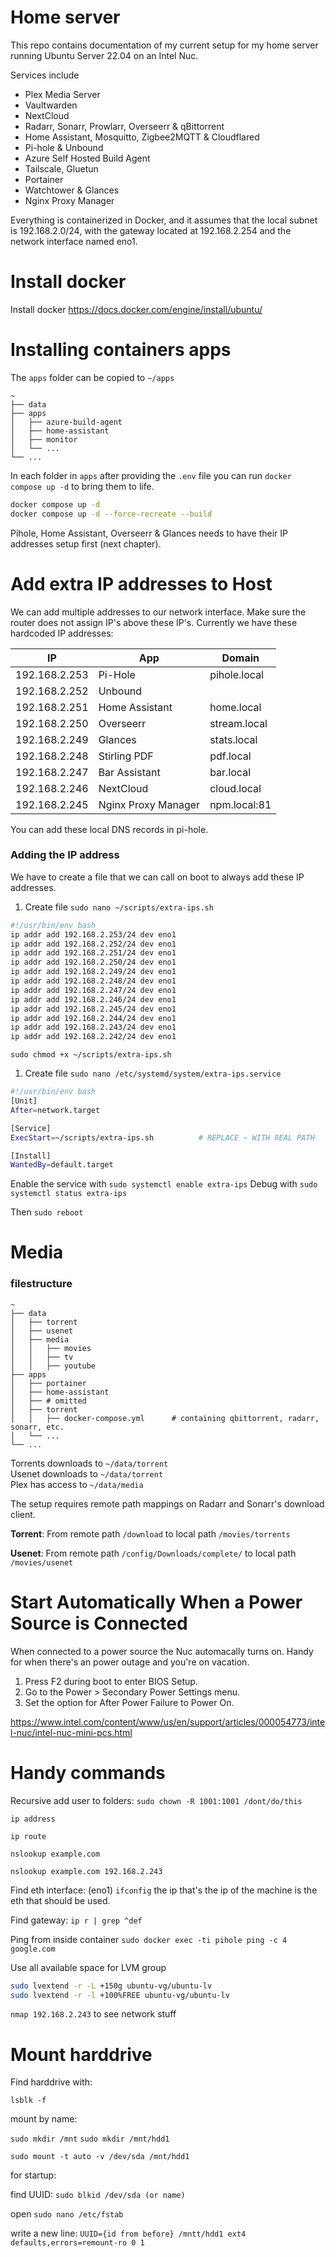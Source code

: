 
# Home server

This repo contains documentation of my current setup for my home server running Ubuntu Server 22.04 on an Intel Nuc.

Services include

* Plex Media Server
* Vaultwarden
* NextCloud
* Radarr, Sonarr, Prowlarr, Overseerr & qBittorrent
* Home Assistant, Mosquitto, Zigbee2MQTT & Cloudflared
* Pi-hole & Unbound
* Azure Self Hosted Build Agent 
* Tailscale, Gluetun
* Portainer
* Watchtower & Glances
* Nginx Proxy Manager

Everything is containerized in Docker, and it assumes that the local subnet is 192.168.2.0/24, with the gateway located at 192.168.2.254 and the network interface named eno1.

# Install docker

Install docker
https://docs.docker.com/engine/install/ubuntu/


# Installing containers apps 

The `apps` folder can be copied to `~/apps`

    ~
    ├── data          
    ├── apps                    
    │   ├── azure-build-agent          
    │   ├── home-assistant          
    │   ├── monitor             
    │   └── ...                
    └── ...


In each folder in `apps` after providing the `.env` file you can run `docker compose up -d` to bring them to life. 

```bash
docker compose up -d
docker compose up -d --force-recreate --build
```

Pihole, Home Assistant, Overseerr & Glances needs to have their IP addresses setup first (next chapter).

# Add extra IP addresses to Host

We can add multiple addresses to our network interface. Make sure the router does not assign IP's above these IP's. Currently we have these hardcoded IP addresses:

| IP            | App                 | Domain       |
| ------------- | ------------------- | ------------ |
| 192.168.2.253 | Pi-Hole             | pihole.local |
| 192.168.2.252 | Unbound             |              |
| 192.168.2.251 | Home Assistant      | home.local   |
| 192.168.2.250 | Overseerr           | stream.local |
| 192.168.2.249 | Glances             | stats.local  |
| 192.168.2.248 | Stirling PDF        | pdf.local    |
| 192.168.2.247 | Bar Assistant       | bar.local    |
| 192.168.2.246 | NextCloud           | cloud.local  |
| 192.168.2.245 | Nginx Proxy Manager | npm.local:81 |

You can add these local DNS records in pi-hole.


### Adding the IP address

We have to create a file that we can call on boot to always add these IP addresses.

1. Create file `sudo nano ~/scripts/extra-ips.sh`

```bash 
#!/usr/bin/env bash
ip addr add 192.168.2.253/24 dev eno1
ip addr add 192.168.2.252/24 dev eno1
ip addr add 192.168.2.251/24 dev eno1
ip addr add 192.168.2.250/24 dev eno1
ip addr add 192.168.2.249/24 dev eno1
ip addr add 192.168.2.248/24 dev eno1
ip addr add 192.168.2.247/24 dev eno1
ip addr add 192.168.2.246/24 dev eno1
ip addr add 192.168.2.245/24 dev eno1
ip addr add 192.168.2.244/24 dev eno1
ip addr add 192.168.2.243/24 dev eno1
ip addr add 192.168.2.242/24 dev eno1
```

`sudo chmod +x ~/scripts/extra-ips.sh`

1. Create file `sudo nano /etc/systemd/system/extra-ips.service`

```bash
#!/usr/bin/env bash
[Unit]
After=network.target

[Service]
ExecStart=~/scripts/extra-ips.sh          # REPLACE ~ WITH REAL PATH 

[Install]
WantedBy=default.target
```

Enable the service with `sudo systemctl enable extra-ips`
Debug with `sudo systemctl status extra-ips`


Then `sudo reboot`


# Media

### filestructure
    
    ~
    ├── data                    
    │   ├── torrent          
    │   ├── usenet          
    │   ├── media
    │   │   ├── movies       
    │   │   ├── tv       
    │   │   ├── youtube       
    ├── apps                    
    │   ├── portainer          
    │   ├── home-assistant          
    │   ├── # omitted          
    │   ├── torrent   
    │   │   ├── docker-compose.yml      # containing qbittorrent, radarr, sonarr, etc.          
    │   └── ...                
    └── ...

Torrents downloads to `~/data/torrent`    
Usenet downloads to `~/data/torrent`    
Plex has access to `~/data/media`    

The setup requires remote path mappings on Radarr and Sonarr's download client. 

**Torrent**: From remote path  `/download` to local path `/movies/torrents`

**Usenet**: From remote path `/config/Downloads/complete/` to local path `/movies/usenet`

# Start Automatically When a Power Source is Connected

When connected to a power source the Nuc automacally turns on. Handy for when there's an power outage and you're on vacation.

1. Press F2 during boot to enter BIOS Setup.
2. Go to the Power > Secondary Power Settings menu.
3. Set the option for After Power Failure to Power On.

https://www.intel.com/content/www/us/en/support/articles/000054773/intel-nuc/intel-nuc-mini-pcs.html

# Handy commands

Recursive add user to folders: `sudo chown -R 1001:1001 /dont/do/this`

`ip address`

`ip route`

`nslookup example.com`

`nslookup example.com 192.168.2.243`


Find eth interface: (eno1) `ifconfig` the ip that's the ip of the machine is the eth that should be used.

Find gateway: `ip r | grep ^def`

Ping from inside container `sudo docker exec -ti pihole ping -c 4 google.com`

Use all available space for LVM group

```bash
sudo lvextend -r -L +150g ubuntu-vg/ubuntu-lv
sudo lvextend -r -l +100%FREE ubuntu-vg/ubuntu-lv
```

`nmap 192.168.2.243` to see network stuff

# Mount harddrive

Find harddrive with:

`lsblk -f`

mount by name:

`sudo mkdir /mnt`
`sudo mkdir /mnt/hdd1`

`sudo mount -t auto -v /dev/sda /mnt/hdd1`


for startup:

find UUID:
`sudo blkid /dev/sda (or name)`

open
`sudo nano /etc/fstab`

write a new line:
`UUID={id from before} /mntt/hdd1 ext4 defaults,errors=remount-ro 0 1`